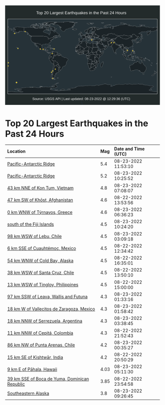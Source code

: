 ![Map](./map.png)

# Top 20 Largest Earthquakes in the Past 24 Hours

| Location | Mag | Date and Time (UTC) |
|:---|:---|:---|
| [Pacific-Antarctic Ridge](https://earthquake.usgs.gov/earthquakes/eventpage/us6000id05) | 5.4 | 08-23-2022 11:53:10 |
| [Pacific-Antarctic Ridge](https://earthquake.usgs.gov/earthquakes/eventpage/us6000iczk) | 5.2 | 08-23-2022 10:25:52 |
| [43 km NNE of Kon Tum, Vietnam](https://earthquake.usgs.gov/earthquakes/eventpage/us6000icyw) | 4.8 | 08-23-2022 07:08:07 |
| [47 km SW of Khōst, Afghanistan](https://earthquake.usgs.gov/earthquakes/eventpage/us6000icrr) | 4.6 | 08-22-2022 13:53:56 |
| [0 km WNW of Týrnavos, Greece](https://earthquake.usgs.gov/earthquakes/eventpage/us6000icyp) | 4.6 | 08-23-2022 06:36:23 |
| [south of the Fiji Islands](https://earthquake.usgs.gov/earthquakes/eventpage/us6000iczj) | 4.5 | 08-23-2022 10:24:20 |
| [98 km WSW of Lebu, Chile](https://earthquake.usgs.gov/earthquakes/eventpage/us6000icxt) | 4.5 | 08-23-2022 03:09:18 |
| [6 km SSE of Cuauhtémoc, Mexico](https://earthquake.usgs.gov/earthquakes/eventpage/us6000icrb) | 4.5 | 08-22-2022 12:34:42 |
| [54 km WNW of Cold Bay, Alaska](https://earthquake.usgs.gov/earthquakes/eventpage/us6000ictn) | 4.5 | 08-22-2022 16:35:01 |
| [38 km WSW of Santa Cruz, Chile](https://earthquake.usgs.gov/earthquakes/eventpage/us6000icrq) | 4.5 | 08-22-2022 13:50:10 |
| [13 km WSW of Tingloy, Philippines](https://earthquake.usgs.gov/earthquakes/eventpage/us6000ics1) | 4.5 | 08-22-2022 15:00:00 |
| [97 km SSW of Leava, Wallis and Futuna](https://earthquake.usgs.gov/earthquakes/eventpage/us6000icxd) | 4.3 | 08-23-2022 01:33:16 |
| [18 km W of Vallecitos de Zaragoza, Mexico](https://earthquake.usgs.gov/earthquakes/eventpage/us6000icxg) | 4.3 | 08-23-2022 01:58:42 |
| [18 km NNW of Serrezuela, Argentina](https://earthquake.usgs.gov/earthquakes/eventpage/us6000icxx) | 4.3 | 08-23-2022 03:38:45 |
| [11 km NNW of Cepitá, Colombia](https://earthquake.usgs.gov/earthquakes/eventpage/us6000icw1) | 4.3 | 08-22-2022 21:52:43 |
| [86 km NW of Punta Arenas, Chile](https://earthquake.usgs.gov/earthquakes/eventpage/us6000icx6) | 4.2 | 08-23-2022 00:35:27 |
| [15 km SE of Kishtwār, India](https://earthquake.usgs.gov/earthquakes/eventpage/us6000icvq) | 4.2 | 08-22-2022 20:50:29 |
| [9 km E of Pāhala, Hawaii](https://earthquake.usgs.gov/earthquakes/eventpage/hv73118317) | 4.03 | 08-23-2022 05:11:30 |
| [39 km SSE of Boca de Yuma, Dominican Republic](https://earthquake.usgs.gov/earthquakes/eventpage/pr2022234001) | 3.85 | 08-22-2022 23:54:58 |
| [Southeastern Alaska](https://earthquake.usgs.gov/earthquakes/eventpage/us6000icz8) | 3.8 | 08-23-2022 09:26:45 |
